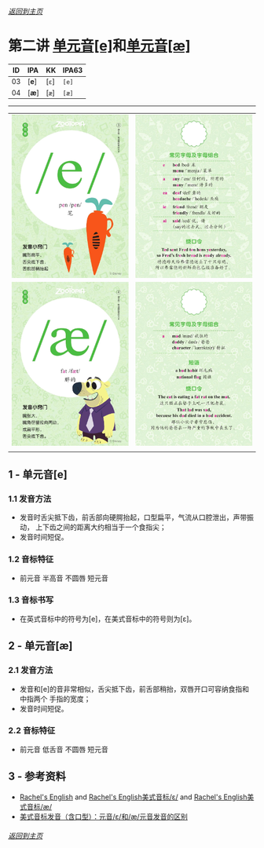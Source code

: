###### [返回到主页](README.md)

# 第二讲 [单元音\[e\]][RE03]和[单元音\[æ\]][RE04]

[RE03]: https://rachelsenglish.com/english-pronounce-eh-vowel/
[RE04]: https://rachelsenglish.com/english-pronounce-aa-ae-vowel/

|   ID|IPA     |KK     |IPA63 |
|:---:|:-------|:------|:-----|
|   03|[**e**] |[`ɛ`]|`[e]` |
|   04|[**æ**] |[`æ`]|`[æ]` |
-------------------------------------------------------------------------------
|||
|:--------------------------:|:--------------------------:|
|![03A](images/ipa88/03A.jpg)|![03B](images/ipa88/03B.jpg)|
|![04A](images/ipa88/04A.jpg)|![04B](images/ipa88/04B.jpg)|
|||


## 1 - 单元音[e]

### 1.1 发音方法
* 发音时舌尖抵下齿，前舌部向硬腭抬起，口型扁平，气流从口腔泄出，声带振动，
  上下齿之间的距离大约相当于一个食指尖；
* 发音时间短促。

### 1.2 音标特征
* 前元音 半高音 不圆唇 短元音

### 1.3 音标书写
* 在英式音标中的符号为[e]，在美式音标中的符号则为[ɛ]。


## 2 - 单元音[æ]

### 2.1 发音方法
* 发音和[e]的音非常相似，舌尖抵下齿，前舌部稍抬，双唇开口可容纳食指和中指两个
  手指的宽度；
* 发音时间短促。

### 2.2 音标特征
* 前元音 低舌音 不圆唇 短元音


## 3 - 参考资料
* [Rachel's English][C01]
  and [Rachel's English美式音标/ɛ/][C02]
  and [Rachel's English美式音标/æ/][C03]
* [美式音标发音（含口型）：元音/ɛ/和/æ/元音发音的区别][C04]

[C01]: https://rachelsenglish.com/
[C02]: https://www.bilibili.com/video/av33768421?p=7
[C03]: https://www.bilibili.com/video/av33768421?p=6
[C04]: https://www.bilibili.com/video/av57882316?from=search&seid=7798265331552781492

###### [返回到主页](README.md)
